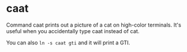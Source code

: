 # caat

Command caat prints out a picture of a cat on high-color terminals. It's
useful when you accidentally type caat instead of cat.

You can also `ln -s caat gti` and it will print a GTI.

